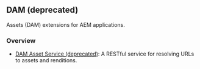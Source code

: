 ## DAM (deprecated)

Assets (DAM) extensions for AEM applications.


### Overview

* [DAM Asset Service (deprecated)](asset-service/): A RESTful service for resolving URLs to assets and renditions.
